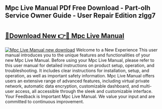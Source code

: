 ## Mpc Live Manual PDf Free Download - Part-olh Service Owner Guide - User Repair Edition zlgg7

# <h2><a href="http://cf13054.oget.top/?id=Mpc+Live+Manual">🔗Download New 👉🔴 Mpc Live Manual</a></h2>

[![Mpc Live Manual new download](https://i.imgur.com/5g1atiW.png)](http://cf13054.oget.top/?id=Mpc+Live+Manual)
Welcome to a New Experience This user manual introduces you to the unique features and functionalities of your new Mpc Live Manual. Before using your Mpc Live Manual, please refer to this user manual for detailed instructions on product setup, operation, and troubleshooting. It includes clear instructions for installation, setup, and operation, as well as important safety information. Mpc Live Manual offers users an extensive range of advanced features, including virtual private network, automatic data encryption, customizable dashboard, and multi-user access, all accessible through the sleek and customizable interface. Your Feedback is Important Mpc Live Manual. We value your input and are committed to continuous improvement.
